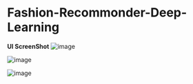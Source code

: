 
# Fashion-Recommonder-Deep-Learning
**UI ScreenShot**
![image](https://user-images.githubusercontent.com/89766164/151962072-bcdc6f2f-b7f6-49e7-ada7-a1c1baa594e6.png)




![image](https://user-images.githubusercontent.com/89766164/151961420-cf66f014-30e4-4325-86b3-5c62a4775995.png)

![image](https://user-images.githubusercontent.com/89766164/151961522-e433fcef-eff5-4cfb-b1ea-f271f230eb7c.png)

